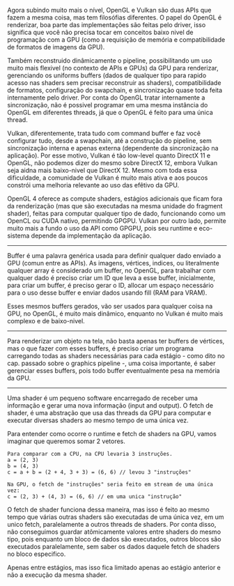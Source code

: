Agora subindo muito mais o nível, OpenGL e Vulkan são duas APIs que fazem a mesma coisa, mas tem filosófias diferentes.
O papel do OpenGL é renderizar, boa parte das implementações são feitas pelo driver, isso significa que você não precisa tocar
em conceitos baixo nivel de programação com a GPU (como a requisição de memória e compatibilidade de formatos de imagens da GPU).

Também reconstruido dinâmicamente o pipeline, possibilitando um uso muito mais flexivel (no contexto de APIs e GPUs) da GPU para renderizar,
gerenciando os uniforms buffers (dados de qualquer tipo para rapido acesso nas shaders sem precisar reconstruir as shaders), compatibilidade de formatos,
configuração do swapchain, e sincronização quase toda feita internamente pelo driver. Por conta do OpenGL tratar internamente a sincronização,
não é possivel programar em uma mesma instância do OpenGL em diferentes threads, já que o OpenGL é feito para uma única thread.

Vulkan, diferentemente, trata tudo com command buffer e faz você configurar tudo, desde a swapchain, até a construção do pipeline, sem sincronização interna e apenas externa (dependente da sincronização na aplicação).
Por esse motivo, Vulkan é tão low-level quanto DirectX 11 e OpenGL, não podemos dizer do mesmo sobre DirectX 12, embora Vulkan seja aidna mais baixo-nivel
que DirectX 12. Mesmo com toda essa dificuldade, a comunidade de Vulkan é muito mais ativa e aos poucos constrói uma melhoria relevante ao uso das efêtivo da GPU.

OpenGL 4 oferece as compute shaders, estágios adicionais que ficam fora da renderização (mas que são executadas na mesma unidade do fragment shader),
feitas para computar qualquer tipo de dado, funcionando como um OpenCL ou CUDA nativo, permitindo GPGPU. Vulkan por outro lado, permite muito mais a
fundo o uso da API como GPGPU, pois seu runtime e eco-sistema depende da implementação da aplicação.

---

Buffer é uma palavra genérica usada para definir qualquer dado enviado a GPU (comun entre as APIs). As imagens, vértices, indices, ou literalmente qualquer array
é considerado um buffer, no OpenGL, para trabalhar com qualquer dado é preciso criar um ID que leva a esse buffer, inicialmente, para criar um buffer,
é preciso gerar o ID, allocar um espaço necessário para o uso desse buffer e enviar dados usando fill (RAM para VRAM).

Esses mesmos buffers gerados, vão ser usados para qualquer coisa na GPU, no OpenGL, é muito mais dinâmico, enquanto no Vulkan é muito mais complexo e de baixo-nivel.

--- 

Para renderizar um objeto na tela, não basta apenas ter buffers de vértices, mas o que fazer com esses buffers, é preciso criar um programa carregando todas
as shaders necessárias para cada estágio - como dito no cap. passado sobre o graphics pipeline -, uma coisa importante, é saber gerenciar esses buffers,
pois todo buffer eventualmente pesa na memória da GPU.

---

Uma shader é um pequeno software encarregado de receber uma informação e gerar uma nova informação (input and output).
O fetch de shader, é uma abstração que usa das threads da GPU para computar e executar diversas shaders ao mesmo tempo de uma única vez.

Para entender como ocorre o runtime e fetch de shaders na GPU, vamos imaginar que queremos somar 2 vetores.

```
Para comparar com a CPU, na CPU levaria 3 instruções.
a = (2, 3)
b = (4, 3)
c = a + b = (2 + 4, 3 + 3) = (6, 6) // levou 3 "instruções"

Na GPU, o fetch de "instruções" seria feito em stream de uma única vez:
c = (2, 3) + (4, 3) = (6, 6) // em uma unica "instrução"
```

O fetch de shader funciona dessa maneira, mas isso é feito ao mesmo tempo que várias outras shaders são executadas de uma única vez, em um unico fetch,
paralelamente a outros threads de shaders. Por conta disso, não conseguimos guardar atômicamente valores entre shaders do mesmo tipo, pois enquanto
um bloco de dados são executados, outros blocos são executados paralelamente, sem saber os dados daquele fetch de shaders no bloco especifico.

Apenas entre estágios, mas isso fica limitado apenas ao estágio anterior e não a execução da mesma shader.
